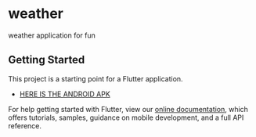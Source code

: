 # weather

weather application for fun

## Getting Started

This project is a starting point for a Flutter application.

- [HERE IS THE ANDROID APK](https://drive.google.com/file/d/1lQMBbilKe4JxcgRVIei4z9BssTsviiMV/view?usp=sharing)

For help getting started with Flutter, view our
[online documentation](https://flutter.dev/docs), which offers tutorials,
samples, guidance on mobile development, and a full API reference.
